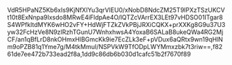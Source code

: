 VdR5HPaNZ5Kb6xIs9KjNfXIYu3qrVIEU0/xNobD8NdcZM25T9lPXzTSzUKCVt10t8ExNnpa9Ixsdo8MRwE4iFldpAe4O/lQTZcVArrEX3LEt97vHDSO01ITgar8S4WPfkltdMYK6wHO2vFY+HdWjFTZkZVkPBjJRXiCQKX+prXXKg8G9u37U3yw32FcHzVe8N9zIRzhTGunU7WnhxhwsA4YoxaB6SALaB8ukeQWa4RG2MjCF/an1qBfLrD8nkOHmxHlBGmcKk9ie7EcZLk3eF+pVDux6aQRtx9wn19qHlNm9oPZB81q1Yme7g/M4tkMmuI/NSPVkW9TfODpLWYMmxzbk7t3riw==,f8261de7ee472b733ead2f8a,1dd9c86db6b030d1cafc51b2f7670f89
